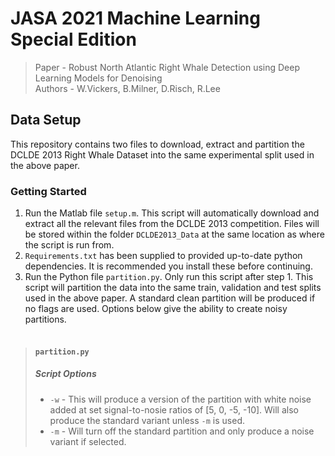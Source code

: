 # JASA 2021 Machine Learning Special Edition
>Paper - Robust North Atlantic Right Whale Detection using Deep Learning Models for Denoising   
>Authors - W.Vickers, B.Milner, D.Risch, R.Lee
## Data Setup
This repository contains two files to download, extract and partition the DCLDE 2013 Right Whale Dataset into the same experimental split used in the above paper.   

### Getting Started
1. Run the Matlab file ```setup.m```. This script will automatically download and extract all the relevant files from the DCLDE 2013 competition. Files will be stored within the folder ```DCLDE2013_Data``` at the same location as where the script is run from. 
2. ```Requirements.txt``` has been supplied to provided up-to-date python dependencies. It is recommended you install these before continuing.
3. Run the Python file ```partition.py```. Only run this script after step 1. This script will partition the data into the same train, validation and test splits used in the above paper. A standard clean partition will be produced if no flags are used. Options below give the ability to create noisy partitions.</br></br>


> #### ```partition.py```
> ##### Script Options
> * `-w` - This will produce a version of the partition with white noise added at set signal-to-nosie ratios of [5, 0, -5, -10]. Will also produce the standard variant unless `-m` is used.
> * `-m` - Will turn off the standard partition and only produce a noise variant if selected.
